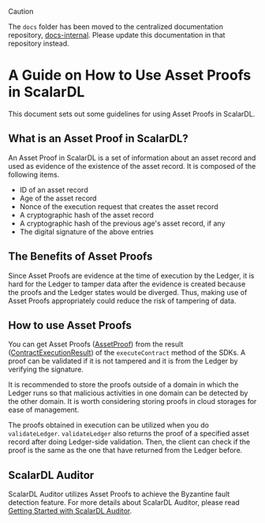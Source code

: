 > [!CAUTION]
> 
> The `docs` folder has been moved to the centralized documentation repository, [docs-internal](https://github.com/scalar-labs/docs-internal). Please update this documentation in that repository instead.

# A Guide on How to Use Asset Proofs in ScalarDL

This document sets out some guidelines for using Asset Proofs in ScalarDL.

## What is an Asset Proof in ScalarDL?

An Asset Proof in ScalarDL is a set of information about an asset record and used as evidence of the existence of the asset record. It is composed of the following items.

- ID of an asset record
- Age of the asset record
- Nonce of the execution request that creates the asset record
- A cryptographic hash of the asset record
- A cryptographic hash of the previous age's asset record, if any
- The digital signature of the above entries

## The Benefits of Asset Proofs

Since Asset Proofs are evidence at the time of execution by the Ledger, it is hard for the Ledger to tamper data after the evidence is created because the proofs and the Ledger states would be diverged.
Thus, making use of Asset Proofs appropriately could reduce the risk of tampering of data.

## How to use Asset Proofs

You can get Asset Proofs ([AssetProof](https://scalar-labs.github.io/scalardl/javadoc/latest/common/com/scalar/dl/ledger/asset/AssetProof.html)) from the result ([ContractExecutionResult](https://scalar-labs.github.io/scalardl/javadoc/latest/common/com/scalar/dl/ledger/model/ContractExecutionResult.html)) of the `executeContract` method of the SDKs. A proof can be validated if it is not tampered and it is from the Ledger by verifying the signature.

It is recommended to store the proofs outside of a domain in which the Ledger runs so that malicious activities in one domain can be detected by the other domain. It is worth considering storing proofs in cloud storages for ease of management.

The proofs obtained in execution can be utilized when you do `validateLedger`. `validateLedger` also returns the proof of a specified asset record after doing Ledger-side validation. Then, the client can check if the proof is the same as the one that have returned from the Ledger before.

## ScalarDL Auditor

ScalarDL Auditor utilizes Asset Proofs to achieve the Byzantine fault detection feature. For more details about ScalarDL Auditor, please read [Getting Started with ScalarDL Auditor](getting-started-auditor.md).
